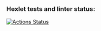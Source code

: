 ### Hexlet tests and linter status:
[![Actions Status](https://github.com/asidowner/python-project-lvl2/workflows/hexlet-check/badge.svg)](https://github.com/asidowner/python-project-lvl2/actions)